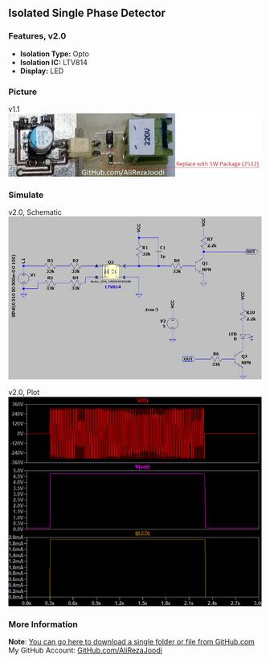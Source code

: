 ## Isolated Single Phase Detector

### Features, v2.0
- **Isolation Type:** Opto
- **Isolation IC:** LTV814
- **Display:** LED

### Picture
v1.1  
![](Pictures/v1.1.jpg)

### Simulate
v2.0, Schematic  
![](Simulate/v2.0_Schematic.png)

v2.0, Plot  
![](Simulate/v2.0_Plot.png)

### More Information
**Note**: [You can go here to download a single folder or file from GitHub.com](https://minhaskamal.github.io/DownGit/#/home)  
My GitHub Account: [GitHub.com/AliRezaJoodi](https://github.com/AliRezaJoodi)  
